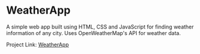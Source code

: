 # WeatherApp
A simple web app built using HTML, CSS and JavaScript for finding weather information of any city. Uses OpenWeatherMap's API for weather data.

Project Link: [WeatherApp](https://sagnikman.github.io/WeatherApp/ "WeatherApp Link")